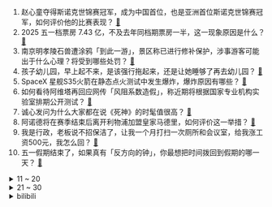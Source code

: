 1. 赵心童夺得斯诺克世锦赛冠军，成为中国首位，也是亚洲首位斯诺克世锦赛冠军，如何评价他的比赛表现？ [:link:](https://www.zhihu.com/question/1902560709012878096)
2. 2025 五一档票房 7.43 亿，不及去年同档期票房一半，这一现象原因是什么？ [:link:](https://www.zhihu.com/question/1902835234510214480)
3. 南京明孝陵石兽遭涂鸦「到此一游」，景区称已进行修补保护，涉事游客可能出于什么心理？将受到哪些处罚？ [:link:](https://www.zhihu.com/question/1902762657548821705)
4. 孩子幼儿园，早上起不来，是该强行拖起来，还是让她睡够了再去幼儿园？ [:link:](https://www.zhihu.com/question/13172991603)
5. SpaceX 星舰S35火箭在静态点火测试中发生爆炸，爆炸原因有哪些？ [:link:](https://www.zhihu.com/question/1902415262592004400)
6. 如何看待阿维塔再回应网传「风阻系数造假」，称近期将根据国家专业机构实验室排期公开测试？ [:link:](https://www.zhihu.com/question/1902316343816074282)
7. 诚心发问为什么大家都在说《死神》的时髦值很高？ [:link:](https://www.zhihu.com/question/664449191)
8. 阿诺德将在赛季结束后离开利物浦加盟皇家马德里，如何评价这一举措？ [:link:](https://www.zhihu.com/question/1902785483890755051)
9. 我是行政，老板说不招保洁了，让我一个月打扫一次厕所和会议室，给我涨工资500元，我怎么回？ [:link:](https://www.zhihu.com/question/1902315003505270826)
10. 五一假期结束了，如果真有「反方向的钟」，你最想把时间拨回到假期的哪一天？ [:link:](https://www.zhihu.com/question/1902677957484443611)
<details>
<summary>11 ~ 20</summary>

11. 哪道菜一出现就知道是妈妈的「敷衍式做饭」？ [:link:](https://www.zhihu.com/question/1899914369975957373)
12. 小米汽车将 SU7 新车定购页面中的「智驾」更名为「辅助驾驶」，这一调整是出于怎样的品牌定位考量？ [:link:](https://www.zhihu.com/question/1902406018308211718)
13. DND世界观下巨龙靠什么能活到成年? [:link:](https://www.zhihu.com/question/11292701270)
14. 你在热血传奇里面打到的最贵的东西是什么？ [:link:](https://www.zhihu.com/question/33399354)
15. 孩子明明天天都在学习，可咋就不出成绩呢？ [:link:](https://www.zhihu.com/question/1898247330764919030)
16. 学校为什么喜欢把食堂、宿舍等职能单位外包出去呢？ [:link:](https://www.zhihu.com/question/1899419117401929649)
17. 日本的小学生上学、放学为什么不可以接送？ [:link:](https://www.zhihu.com/question/5900994708)
18. 美国男子注射蛇毒 18 年血液产生抗体，蛇毒在血液中是怎么产生抗体的？他的抗体有哪些研究价值？ [:link:](https://www.zhihu.com/question/1902414257561232264)
19. 5月是2025年牛市的起点吗？ [:link:](https://www.zhihu.com/question/1898639747859079484)
20. 巴菲特宣布年底退休，63 岁阿贝尔将接班，公司已囤积 3477 亿美元现金，哪些信息值得关注？ [:link:](https://www.zhihu.com/question/1902313765539668566)
</details>
<details>
<summary>21 ~ 30</summary>

21. 上班通勤在多久内可以接受啊？ [:link:](https://www.zhihu.com/question/12996127786)
22. 贵州游船侧翻致 10 死，当地称日常有执法检查，曾发天气预警，为何悲剧仍发生？暴露了哪些问题？ [:link:](https://www.zhihu.com/question/1902679450086237352)
23. 湖北江陵一男子跑马拉松心脏骤停，30 秒急救捡回一命，反映出什么问题？普通人怎么判断身体条件是否合适？ [:link:](https://www.zhihu.com/question/1902078766752170336)
24. 24-25赛季，西部季后赛次轮森林狼VS勇士，你更看好哪队赢得系列赛？ [:link:](https://www.zhihu.com/question/1902681272041595428)
25. 孩子写作业不会，你教也听不懂，你会说孩子笨吗？ [:link:](https://www.zhihu.com/question/1900219572537258288)
26. 贵州黔西游船侧翻事故现场游客发声，突遇暴雨加冰雹，一些人没穿救生衣，涉事景区应承担哪些法律责任？ [:link:](https://www.zhihu.com/question/1902489527680989144)
27. 为什么开了这么多会，却依然提升不了员工的激情？ [:link:](https://www.zhihu.com/question/653951784)
28. 如果《崩坏：星穹铁道》开拓者小灰毛、星穹列车一行人去 Fate 型月世界打圣杯战争会怎样？ [:link:](https://www.zhihu.com/question/1902155541649793086)
29. 2025赛季F1迈阿密大奖赛，迈凯伦优势巨大1-2带回，法拉利7-8完赛，如何评价本场比赛？ [:link:](https://www.zhihu.com/question/1902623098211116624)
30. 在《遮天》三部曲中，有哪些绝世天才？ [:link:](https://www.zhihu.com/question/541593177)
</details><details>
<summary>bilibili</summary>

</details>